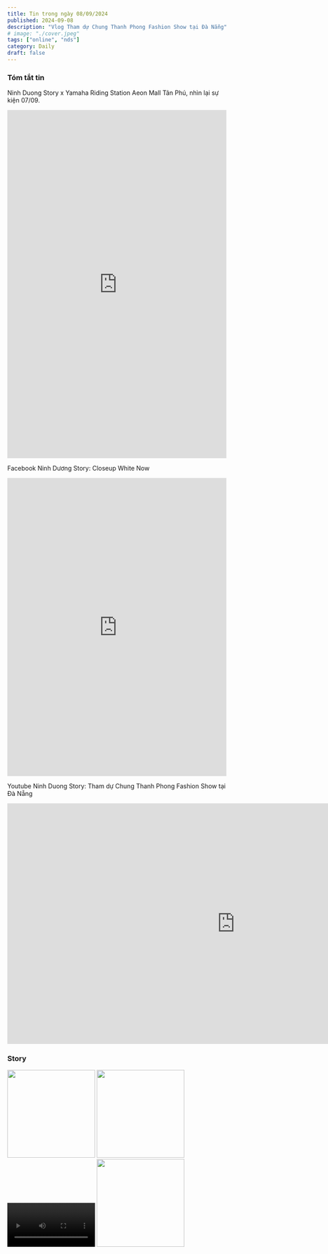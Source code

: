 ```yaml
---
title: Tin trong ngày 08/09/2024
published: 2024-09-08
description: "Vlog Tham dự Chung Thanh Phong Fashion Show tại Đà Nẵng"
# image: "./cover.jpeg"
tags: ["online", "nds"]
category: Daily
draft: false
---
```



### Tóm tắt tin 

Ninh Duong Story x Yamaha Riding Station Aeon Mall Tân Phú, nhìn lại sự kiện 07/09.

<iframe src="https://www.facebook.com/plugins/post.php?href=https%3A%2F%2Fwww.facebook.com%2Fcongtyyamahavn%2Fposts%2Fpfbid028ZF9dnQpWJBdtHK3xmohP3rLfqK6xCVreft9tSFbnUo8Gghskj7StWX7XAtYAsfQl&width=500&show_text=true&appId=554088166442089&height=793" width="500" height="793" style="border:none;overflow:hidden" scrolling="no" frameborder="0" allowfullscreen="true" allow="autoplay; clipboard-write; encrypted-media; picture-in-picture; web-share"></iframe>


Facebook Ninh Dương Story: Closeup White Now

<iframe src="https://www.facebook.com/plugins/post.php?href=https%3A%2F%2Fwww.facebook.com%2FNinhDuongStory3616%2Fposts%2Fpfbid029Cp8kjgPhx2bsPBB1ADCrkDGuVQ825PLacRo4SxKgL6BsRjqZvQcyDM65PLYVUCil&width=500&show_text=true&appId=554088166442089&height=679" width="500" height="679" style="border:none;overflow:hidden" scrolling="no" frameborder="0" allowfullscreen="true" allow="autoplay; clipboard-write; encrypted-media; picture-in-picture; web-share"></iframe>


Youtube Ninh Duong Story: Tham dự Chung Thanh Phong Fashion Show tại Đà Nẵng


<iframe width="1038" height="548" src="https://www.youtube.com/embed/VG6InmgsrAw" title="Tham dự Chung Thanh Phong Fashion Show tại Đà Nẵng | Ninh Dương daily" frameborder="0" allow="accelerometer; autoplay; clipboard-write; encrypted-media; gyroscope; picture-in-picture; web-share" referrerpolicy="strict-origin-when-cross-origin" allowfullscreen></iframe>



### Story 


<img width="200" src="https://github.com/user-attachments/assets/f98aad5a-0390-4d0f-9f70-7530dc5ae552" />

<img width="200" src="https://github.com/user-attachments/assets/0b6d7fef-6616-4b73-a11d-0b26eb0c16c0" />

<video width="200" controls>
  <source type="video/mp4" src="https://github.com/user-attachments/assets/c461698c-28b8-49bb-a5af-f6475576ab20" >
</video>


<img width="200" src="https://github.com/user-attachments/assets/d719d690-716f-4539-bc8b-cd55e600d4bc" />

















